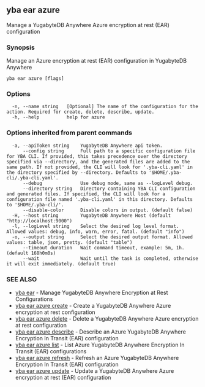 ## yba ear azure

Manage a YugabyteDB Anywhere Azure encryption at rest (EAR) configuration

### Synopsis

Manage an Azure encryption at rest (EAR) configuration in YugabyteDB Anywhere

```
yba ear azure [flags]
```

### Options

```
  -n, --name string   [Optional] The name of the configuration for the action. Required for create, delete, describe, update.
  -h, --help          help for azure
```

### Options inherited from parent commands

```
  -a, --apiToken string    YugabyteDB Anywhere api token.
      --config string      Full path to a specific configuration file for YBA CLI. If provided, this takes precedence over the directory specified via --directory, and the generated files are added to the same path. If not provided, the CLI will look for '.yba-cli.yaml' in the directory specified by --directory. Defaults to '$HOME/.yba-cli/.yba-cli.yaml'.
      --debug              Use debug mode, same as --logLevel debug.
      --directory string   Directory containing YBA CLI configuration and generated files. If specified, the CLI will look for a configuration file named '.yba-cli.yaml' in this directory. Defaults to '$HOME/.yba-cli/'.
      --disable-color      Disable colors in output. (default false)
  -H, --host string        YugabyteDB Anywhere Host (default "http://localhost:9000")
  -l, --logLevel string    Select the desired log level format. Allowed values: debug, info, warn, error, fatal. (default "info")
  -o, --output string      Select the desired output format. Allowed values: table, json, pretty. (default "table")
      --timeout duration   Wait command timeout, example: 5m, 1h. (default 168h0m0s)
      --wait               Wait until the task is completed, otherwise it will exit immediately. (default true)
```

### SEE ALSO

* [yba ear](yba_ear.md)	 - Manage YugabyteDB Anywhere Encryption at Rest Configurations
* [yba ear azure create](yba_ear_azure_create.md)	 - Create a YugabyteDB Anywhere Azure encryption at rest configuration
* [yba ear azure delete](yba_ear_azure_delete.md)	 - Delete a YugabyteDB Anywhere Azure encryption at rest configuration
* [yba ear azure describe](yba_ear_azure_describe.md)	 - Describe an Azure YugabyteDB Anywhere Encryption In Transit (EAR) configuration
* [yba ear azure list](yba_ear_azure_list.md)	 - List Azure YugabyteDB Anywhere Encryption In Transit (EAR) configurations
* [yba ear azure refresh](yba_ear_azure_refresh.md)	 - Refresh an Azure YugabyteDB Anywhere Encryption In Transit (EAR) configuration
* [yba ear azure update](yba_ear_azure_update.md)	 - Update a YugabyteDB Anywhere Azure encryption at rest (EAR) configuration

